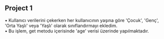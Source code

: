 <h2>Project 1</h2>

• Kullanıcı verilerini çekerken her kullanıcının yaşına göre 'Çocuk', 'Genç', 'Orta Yaşlı' veya 'Yaşlı' olarak sınıflandırmayı ekledim.<br>• Bu işlem, get metodu içerisinde 'age' verisi üzerinde yapılmaktadır.
